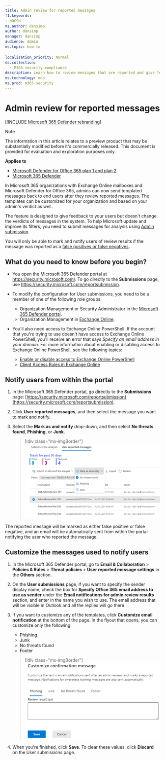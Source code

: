 ```yaml
---
title: Admin review for reported messages
f1.keywords:
- NOCSH
ms.author: dansimp
author: dansimp
manager: dansimp
audience: Admin
ms.topic: how-to

localization_priority: Normal
ms.collection:
  - M365-security-compliance
description: Learn how to review messages that are reported and give feedback to your users.
ms.technology: mdo
ms.prod: m365-security
---
```


# Admin review for reported messages

[!INCLUDE [Microsoft 365 Defender rebranding](../includes/microsoft-defender-for-office.md)]

> [!NOTE]
> The information in this article relates to a preview product that may be substantially modified before it's commercially released. This document is provided for evaluation and exploration purposes only.

**Applies to**
- [Microsoft Defender for Office 365 plan 1 and plan 2](defender-for-office-365.md)
- [Microsoft 365 Defender](../defender/microsoft-365-defender.md)

In Microsoft 365 organizations with Exchange Online mailboxes and Microsoft Defender for Office 365, admins can now send templated messages back to end users after they review reported messages. The templates can be customized for your organization and based on your admin's verdict as well.

The feature is designed to give feedback to your users but doesn't change the verdicts of messages in the system. To help Microsoft update and improve its filters, you need to submit messages for analysis using [Admin submission](admin-submission.md).

You will only be able to mark and notify users of review results if the message was reported as a [false positives or false negatives](report-false-positives-and-false-negatives.md).

## What do you need to know before you begin?

- You open the Microsoft 365 Defender portal at <https://security.microsoft.com/>. To go directly to the **Submissions** page, use <https://security.microsoft.com/reportsubmission>.

- To modify the configuration for User submissions, you need to be a member of one of the following role groups:
  - Organization Management or Security Administrator in the [Microsoft 365 Defender portal](permissions-microsoft-365-security-center.md).
  - Organization Management in [Exchange Online](/Exchange/permissions-exo/permissions-exo#role-groups).

- You'll also need access to Exchange Online PowerShell. If the account that you're trying to use doesn't have access to Exchange Online PowerShell, you'll receive an error that says *Specify an email address in your domain*. For more information about enabling or disabling access to Exchange Online PowerShell, see the following topics:
  - [Enable or disable access to Exchange Online PowerShell](/powershell/exchange/disable-access-to-exchange-online-powershell)
  - [Client Access Rules in Exchange Online](/exchange/clients-and-mobile-in-exchange-online/client-access-rules/client-access-rules)

## Notify users from within the portal

1. In the Microsoft 365 Defender portal, go directly to the **Submissions** page: [https://security.microsoft.com/reportsubmission}(https://security.microsoft.com/reportsubmission).

2. Click **User reported messages**, and then select the message you want to mark and notify.

3. Select the **Mark as and notify** drop-down, and then select **No threats found**, **Phishing**, or **Junk**.

   > [!div class="mx-imgBorder"]
   > ![Send messages from portal.](../../media/admin-review-send-message-from-portal.png)

The reported message will be marked as either false positive or false negative, and an email will be automatically sent from within the portal notifying the user who reported the message.

## Customize the messages used to notify users

1. In the Microsoft 365 Defender portal, go to **Email & Collaboration** \> **Policies & Rules** \> **Threat policies** \> **User reported message settings** in the **Others** section.

2. On the **User submissions** page, if you want to specify the sender display name, check the box for **Specify Office 365 email address to use as sender** under the **Email notifications for admin review results** section, and enter in the name you wish to use. The email address that will be visible in Outlook and all the replies will go there.

3. If you want to customize any of the templates, click **Customize email notification** at the bottom of the page. In the flyout that opens, you can customize only the following:

    - Phishing
    - Junk
    - No threats found
    - Footer

    > [!div class="mx-imgBorder"]
    > ![Customize messages send to users.](../../media/admin-review-customize-message.png)

4. When you're finished, click **Save**. To clear these values, click **Discard** on the User submissions page.

